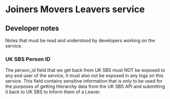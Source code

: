 # Joiners Movers Leavers service

## Developer notes
Notes that must be read and understood by developers working on the service.

### UK SBS Person ID
The person_id field that we get back from UK SBS must NOT be exposed to any end user of the service, it must also not be exposed in any logs on this service.
This field contains sensitive information that is only to be used for the purposes of getting Hierarchy data from the UK SBS API and submitting it back to UK SBS to inform them of a Leaver.
